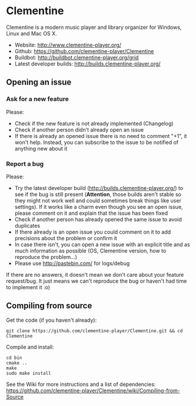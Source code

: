 Clementine
==========

Clementine is a modern music player and library organizer for Windows, Linux and Mac OS X.

- Website: http://www.clementine-player.org/
- Github: https://github.com/clementine-player/Clementine
- Buildbot: http://buildbot.clementine-player.org/grid
- Latest developer builds: http://builds.clementine-player.org/

Opening an issue
----------------
### Ask for a new feature

Please:

 * Check if the new feature is not already implemented (Changelog)
 * Check if another person didn't already open an issue
 * If there is already an opened issue there is no need to comment "+1", it won't help. Instead, you can subscribe to the issue to be notified of anything new about it

### Report a bug

Please:
 
 * Try the latest developer build (http://builds.clementine-player.org/) to see if the bug is still present (**Attention**, those builds aren't stable so they might not work well and could sometimes break things like user settings). If it works like a charm even though you see an open issue, please comment on it and explain that the issue has been fixed
 * Check if another person has already opened the same issue to avoid duplicates
 * If there already is an open issue you could comment on it to add precisions about the problem or confirm it
 * In case there isn't, you can open a new issue with an explicit title and as much information as possible (OS, Clementine version, how to reproduce the problem...)
 * Please use http://pastebin.com/ for logs/debug
 
If there are no answers, it doesn't mean we don't care about your feature request/bug. It just means we can't reproduce the bug or haven't had time to implement it :o)

Compiling from source
---------------------

Get the code (if you haven't already):

    git clone https://github.com/clementine-player/Clementine.git && cd Clementine

Compile and install:

    cd bin
    cmake ..
    make 
    sudo make install

See the Wiki for more instructions and a list of dependencies:
https://github.com/clementine-player/Clementine/wiki/Compiling-from-Source
